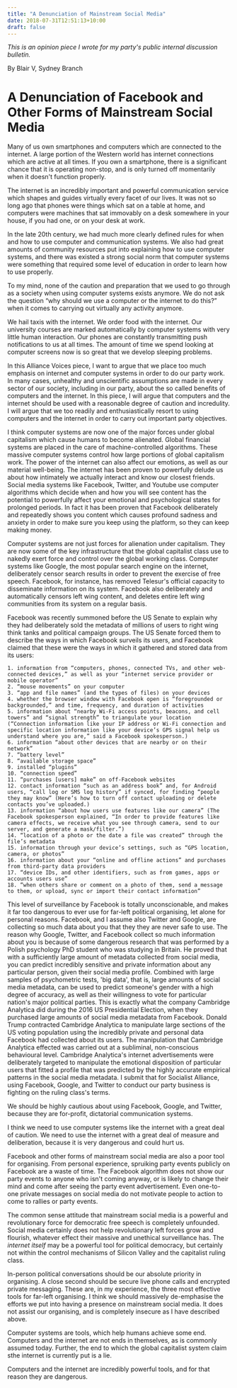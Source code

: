 ```yaml
---
title: "A Denunciation of Mainstream Social Media"
date: 2018-07-31T12:51:13+10:00
draft: false
---
```


_This is an opinion piece I wrote for my party's public internal discussion bulletin._

By Blair V, Sydney Branch

# A Denunciation of Facebook and Other Forms of Mainstream Social Media

Many of us own smartphones and computers which are connected to the internet. A large portion of the Western world has internet connections which are active at all times. If you own a smartphone, there is a significant chance that it is operating non-stop, and is only turned off momentarily when it doesn't function properly.

The internet is an incredibly important and powerful communication service which shapes and guides virtually every facet of our lives. It was not so long ago that phones were things which sat on a table at home, and computers were machines that sat immovably on a desk somewhere in your house, if you had one, or on your desk at work.

In the late 20th century, we had much more clearly defined rules for when and how to use computer and communication systems. We also had great amounts of community resources put into explaining how to use computer systems, and there was existed a strong social norm that computer systems were something that required some level of education in order to learn how to use properly.

To my mind, none of the caution and preparation that we used to go through as a society when using computer systems exists anymore. We do not ask the question “why should we use a computer or the internet to do this?” when it comes to carrying out virtually any activity anymore.

We hail taxis with the internet. We order food with the internet. Our university courses are marked automatically by computer systems with very little human interaction. Our phones are constantly transmitting push notifications to us at all times. The amount of time we spend looking at computer screens now is so great that we develop sleeping problems.

In this Alliance Voices piece, I want to argue that we place too much emphasis on internet and computer systems in order to do our party work. In many cases, unhealthy and unscientific assumptions are made in every sector of our society, including in our party, about the so called benefits of computers and the internet. In this piece, I will argue that computers and the internet should be used with a reasonable degree of caution and incredulity. I will argue that we too readily and enthusiastically resort to using computers and the internet in order to carry out important party objectives.

I think computer systems are now one of the major forces under global capitalism which cause humans to become alienated. Global financial systems are placed in the care of machine-controlled algorithms. These massive computer systems control how large portions of global capitalism work. The power of the internet can also affect our emotions, as well as our material well-being. The internet has been proven to powerfully delude us about how intimately we actually interact and know our closest friends. Social media systems like Facebook, Twitter, and Youtube use computer algorithms which decide when and how you will see content has the potential to powerfully affect your emotional and psychological states for prolonged periods. In fact it has been proven that Facebook deliberately and repeatedly shows you content which causes profound sadness and anxiety in order to make sure you keep using the platform, so they can keep making money.

Computer systems are not just forces for alienation under capitalism. They are now some of the key infrastructure that the global capitalist class use to nakedly exert force and control over the global working class. Computer systems like Google, the most popular search engine on the internet, deliberately censor search results in order to prevent the exercise of free speech. Facebook, for instance, has removed Telesur's official capacity to disseminate information on its system. Facebook also deliberately and automatically censors left wing content, and deletes entire left wing communities from its system on a regular basis.

Facebook was recently summoned before the US Senate to explain why they had deliberately sold the metadata of millions of users to right wing think tanks and political campaign groups. The US Senate forced them to describe the ways in which Facebook surveils its users, and Facebook claimed that these were the ways in which it gathered and stored data from its users:

    1. information from “computers, phones, connected TVs, and other web-connected devices,” as well as your “internet service provider or mobile operator”
    2. “mouse movements” on your computer 
    3. “app and file names” (and the types of files) on your devices 
    4. whether the browser window with Facebook open is “foregrounded or backgrounded,” and time, frequency, and duration of activities 
    5. information about “nearby Wi-Fi access points, beacons, and cell towers” and “signal strength” to triangulate your location (“Connection information like your IP address or Wi-Fi connection and specific location information like your device’s GPS signal help us understand where you are,” said a Facebook spokesperson.) 
    6. information “about other devices that are nearby or on their network” 
    7. “battery level” 
    8. “available storage space” 
    9. installed “plugins” 
    10. “connection speed” 
    11. “purchases [users] make” on off-Facebook websites 
    12. contact information “such as an address book” and, for Android users, “call log or SMS log history” if synced, for finding “people they may know” (Here’s how to turn off contact uploading or delete contacts you’ve uploaded.) 
    13. information “about how users use features like our camera” (The Facebook spokesperson explained, “In order to provide features like camera effects, we receive what you see through camera, send to our server, and generate a mask/filter.”) 
    14. “location of a photo or the date a file was created” through the file’s metadata 
    15. information through your device’s settings, such as “GPS location, camera, or photos”
    16. information about your “online and offline actions” and purchases from third-party data providers 
    17. “device IDs, and other identifiers, such as from games, apps or accounts users use” 
    18. “when others share or comment on a photo of them, send a message to them, or upload, sync or import their contact information” 
    
This level of surveillance by Facebook is totally unconscionable, and makes it far too dangerous to ever use for far-left political organising, let alone for personal reasons. Facebook, and I assume also Twitter and Google, are collecting so much data about you that they they are never safe to use. The reason why Google, Twitter, and Facebook collect so much information about you is because of some dangerous research that was performed by a Polish psychology PhD student who was studying in Britain. He proved that with a sufficiently large amount of metadata collected from social media, you can predict incredibly sensitive and private information about any particular person, given their social media profile.
Combined with large samples of psychometric tests, 'big data', that is, large amounts of social media metadata, can be used to predict someone's gender with a high degree of accuracy, as well as their willingness to vote for particular nation's major political parties. This is exactly what the company Cambridge Analytica did during the 2016 US Presidential Election, when they purchased large amounts of social media metadata from Facebook.
Donald Trump contracted Cambridge Analytica to manipulate large sections of the US voting population using the incredibly private and personal data Facebook had collected about its users. The manipulation that Cambridge Analytica effected was carried out at a subliminal, non-conscious behavioural level. Cambridge Analytica's internet advertisements were deliberately targeted to manipulate the emotional disposition of particular users that fitted a profile that was predicted by the highly accurate empirical patterns in the social media metadata.
I submit that for Socialist Alliance, using Facebook, Google, and Twitter to conduct our party business is fighting on the ruling class's terms. 

We should be highly cautious about using Facebook, Google, and Twitter, because they are for-profit, dictatorial communication systems.

I think we need to use computer systems like the internet with a great deal of caution. We need to use the internet with a great deal of measure and deliberation, because it is very dangerous and could hurt us.

Facebook and other forms of mainstream social media are also a poor tool for organising. From personal experience, spruiking party events publicly on Facebook are a waste of time. The Facebook algorithm does not show our party events to anyone who isn't coming anyway, or is likely to change their mind and come after seeing the party event advertisement. Even one-to-one private messages on social media do not motivate people to action to come to rallies or party events.

The common sense attitude that mainstream social media is a powerful and revolutionary force for democratic free speech is completely unfounded. Social media certainly does not help revolutionary left forces grow and flourish, whatever effect their massive and unethical surveillance has. The _internet itself_ may be a powerful tool for political democracy, but certainly not within the control mechanisms of Silicon Valley and the capitalist ruling class.

In-person political conversations should be our absolute priority in organising. A close second should be secure live phone calls and encrypted private messaging. These are, in my experience, the three most effective tools for far-left organising. I think we should massively de-emphasise the efforts we put into having a presence on mainstream social media. It does not assist our organising, and is completely insecure as I have described above.

Computer systems are tools, which help humans achieve some end. Computers and the internet are not ends in themselves, as is commonly assumed today. Further, the end to which the global capitalist system claim sthe internet is currently put is a lie.

Computers and the internet are incredibly powerful tools, and for that reason they are dangerous.
